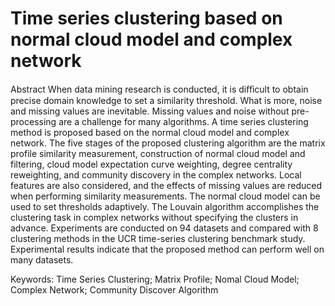 # Time series clustering based on normal cloud model and complex network

Abstract
When data mining research is conducted, it is diﬀicult to obtain precise domain knowledge to set a similarity threshold. What is more, noise and missing values are inevitable. Missing values and noise without pre-processing are a challenge for many algorithms. A time series clustering method is proposed based on the normal cloud model and complex network. The five stages of the proposed clustering algorithm are the matrix profile similarity measurement, construction of normal cloud model and filtering, cloud model expectation curve weighting, degree centrality reweighting, and community discovery in the complex networks. Local features are also considered, and the effects of missing values are reduced when performing similarity measurements. The normal cloud model can be used to set thresholds adaptively. The Louvain algorithm accomplishes the clustering task in complex networks without specifying the clusters in advance. Experiments are conducted on 94 datasets and compared with 8 clustering methods in the UCR time-series clustering benchmark study. Experimental results indicate that the proposed method can perform well on many datasets.

Keywords: Time Series Clustering; Matrix Profile; Nomal Cloud Model; Complex Network; Community Discover Algorithm
